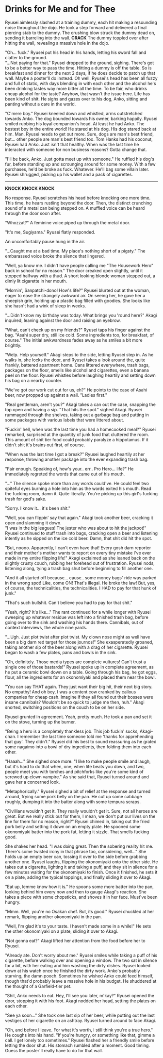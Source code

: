 # Drinks for Me and for Thee

Ryusei aimlessly slashed at a training dummy, each hit making a resounding noise throughout the dojo. He took a step forward and delivered a final piercing stab to the dummy. The crushing blow struck the dummy dead on, sending it barreling into the wall. 
**CRACK** 
The dummy toppled over after hitting the wall, revealing a massive hole in the dojo.

"Oh... fuck." Ryusei put his head in his hands, letting his sword fall and clatter to the ground.  
"...Not paying for that." Ryusei dropped to the ground, sighing. There's got to be a better way to pass the time. Hitting a dummy is off the table. So is breakfast and dinner for the next 2 days, if he does decide to patch up that wall. Maybe a poster'll do instead. Oh well. Ryusei's head has been all fuzzy and full of static, with days blending in with each other and the alcohol he's been drinking tastes way more bitter all the time. To be fair, who drinks cheap alcohol for the taste? Anyhow, that wasn't the issue here. Life has been kind of shit. He sighs and gazes over to his dog, Anko, sitting and panting without a care in the world.

"C'mere boy." Ryusei kneeled down and whistled, arms outstretched towards Anko. The dog bounded towards his owner, barking happily.
Ryusei smiled rubbing his loyal companion's head. At least he had Anko. The bestest boy in the entire world! He stared at his dog. His dog stared back at him. Man. Ryusei needs to get out more. Sure, dogs are man's best friend, but... other people are man's best friend too. Tom Hanks had his coconut, Ryusei had Anko. Just isn't that healthy. When was the last time he interacted with someone for non business reasons? Gotta change that.

"I'll be back, Anko. Just gotta meet up with someone." He ruffled his dog's fur, before standing up and scrounging around for some money. With a few purchases, he'd be broke as fuck. Whatever. He'll bag some villain later. Ryusei shrugged, picking up his wallet and a pack of cigarettes.


__________________________________________________________________________________________________________________________________________________________

**KNOCK KNOCK KNOCK**

No response. Ryusei scratches his head before knocking one more time. This time, he hears rustling beyond the door. Then, the distinct crunching sound of a metal can being stepped on. A muffled voice can be heard through the door soon after.

"Whozzat?" A feminine voice piped up through the metal door. 

"It's me, Sugiyama." Ryusei flatly responded.

An uncomfortably pause hung in the air.

"...Caught me at a bad time. My place's nothing short of a pigsty." The embarassed voice broke the silence that lingered.

"Well, ya know me. I didn't have people calling me "The Housework Hero" back in school for no reason." The door creaked open slightly, until it stopped halfway with a thud. A short looking blonde woman stepped out, a dimly lit cigarette in her mouth.

"Mornin', Sanpatchi-dono! How's life?"  Ryusei blurted out at the woman, eager to ease the strangely awkward air. On seeing her, he gave her a sheepish grin, holding up a plastic bag filled with goodies. She looks like she hasn't had a wink of sleep in weeks. 

"...Didn't know my birthday was today. What brings you 'round here?" Akagi inquired, leaning against the door and raising an eyebrow.

"What, can't check up on my friends?" Ryusei taps his finger against the bag. "Asahi super dry, still ice cold. Some ingredients too, for breakfast, of course." The initial awkwardness fades away as he smiles a bit more brightly.

"Welp. Help yourself." Akagi steps to the side, letting Ryusei step in. As he walks in, she locks the door, and Ryusei takes a look around the, quite frankly, battered apartment home. Cans littered everywhere, trash bags, packages on the floor, smells like alcohol and cigarettes, even a banana peel on the floor.  Ryusei whistles before laughing heartily and setting down his bag on a nearby counter.

"We've got our work cut out for us, eh?" He points to the case of Asahi beer, now propped up against a wall. "Ladies first."

"Real gentleman, aren't you?" Akagi takes a can out the case, snapping the top open and having a sip. "That hits the spot." sighed Akagi. Ryusei rummaged through the shelves, taking out a garbage bag and putting in some packages with various labels that were littered about. 

"Fuckin' hell, when was the last time you had a homecooked meal?" Ryusei remarked, surprised at the quantity of junk food that cluttered the room. This amount of shit tier food could probably paralyze a hippotamus. If it didn't shit it's brains out first, of course.

"When was the last time I got a break?" Ryusei laughed heartily at her response, throwing another package into the ever expanding trash bag.

"Fair enough. Speaking of, how's your.. err.. Pro Hero... life?" He immediately regreted the words that came out of his mouth.

"..." The silence spoke more than any words could've. He could feel two spiteful eyes burning a hole into him as the words exited his mouth. Read the fucking room, damn it. Quite literally. You're picking up this girl's fucking trash for god's sake.

"Sorry. I know it... it's been shit."

"Well, you can flippin' say that again." Akagi took another beer, cracking it open and slamming it down.  
"I was in the big leagues! The jester who was about to hit the jackpot!" Ryusei continued to stuff trash into bags, cracking open a beer and listening intently as he sipped on the ice cold beer. Damn, that shit did hit the spot. 

"But, noooo. Apparently, I can't even have that! Every gosh darn reporter and their mother's mother wants to report on every tiny mistake I've ever made in my entire flipping life!" Akagi exclaimed as she leaned back on the slightly crusty couch, rubbing her forehead out of frustration. Ryusei nods, listening along, tying a trash bag shut before beginning to fill another one.

"And it all started off because... cause.. some money bags' ride was parked in the wrong spot! Like, come ON! That's illegal. He broke the law! But, yes, of course, the technicalities, the technicalities. I HAD to pay for that hunk of junk." 

"That's such bullshit. Can't believe you had to pay for that shit."

"Yeah, right? It's like..."
The rant continued for a while longer with Ryusei sweeping up whatever residue was left into a finished trash bag, before going over to the sink and washing his hands there. Cannibals, out of context interviews, the whole nine yards.

"...Ugh. Just plot twist after plot twist. My clown nose might as well have been a big darn red target for those journos!" She exasperatedly groaned, taking another sip of the beer along with a drag of her cigarette. Ryusei began to wash a few plates, pans and bowls in the sink. 

"Oh, definitely. Those media types are complete vultures! Can't trust a single one of those bastards!" Ryusei spoke up in complete agreement, as he put a ceramic bowl down on a table. Going through his bag, he got eggs, flour, all the ingredients for an okonomiyaki and placed them near the bowl.

"You can say THAT again. They just want their big hit, their next big story. No empathy! And oh boy, I was a content cow cranked by callous companies for cheap cash. Imagine if they all found out their bosses were insane cannibals? Wouldn't be so quick to judge me then, huh." Akagi snorted, switching positions on the couch to be on her side.

Ryusei grunted in agreement. Yeah, pretty much.  He took a pan and set it on the stove, turning up the burner. 

"Being a hero is a completely thankless job. This job fuckin' sucks, Akagi-chan. I remember the last time someone told me 'thanks for apprehending that guy'. They didn't." Ryusei did his best to sound reassuring as he grated some nagaimo into a bowl of dry ingredients, then folding them into each other.

"Haaah..." She sighed once more. "I like to make people smile and laugh, but it's hard to do that when, one, when life beats you down, and two, people meet you with torches and pitchforks like you're some kind of screwed up clown vampire." As she said that, Ryusei turned around and gave her a concerned look.

"Metaphorically." Ryusei sighed a bit of relief at the response and turned around, frying some pork belly on the pan. He cut up some cabbage roughly, dumping it into the batter along with some tempura scraps. 

"Civillians wouldn't get it. They really wouldn't get it. Sure, not all heroes are great. But we really stick out for them, I mean, we don't put our lives on the line for them for no reason, right?" Ryusei chimed in, taking out the fried pork belly and setting it down on an empty plate. He spooned some  okonomiyaki batter into the pork fat, letting it sizzle. That smells fucking good.

She shakes her head. "I was doing great. Then the sobering reality hit me. There's some twisted irony in that phrase too, considering, well..." She holds up an empty beer can, tossing it over to the side before grabbing another one. Ryusei laughs, flipping the okonomiyaki onto the other side. He takes out a cigarette, lighting it and taking a puff, and they sit in silence for a few minutes waiting for the okonomiyaki to finish. Once it finished, he sets it on a plate, adding the typical toppings, and finally sliding it over to Akagi. 

"Eat up, lemme know how it is." He spoons some more batter into the pan, looking behind him every now and then to gauge Akagi's reaction. She takes a piece with some chopsticks, and shoves it in her face. Must've been hungry.

"Mmm. Well, you're no Osakan chef. But, its good." Ryusei chuckled at her remark, flipping another okonomiyaki in the pan.

"Well, I'm glad it's to your taste. I haven't made some in a while!" He sets the other okonomiyaki on a plate, sliding it over to Akagi.

"Not gonna eat?" Akagi lifted her attention from the food before her to Ryusei.

"Already ate. Don't worry about me." Ryusei smiles while taking a puff of his cigarette, before walking over and opening a window. The two sat in silence for a bit, with her eating and him washing the dirty dishes. Ryusei looked down at his watch once he finished the dirty work. Anko's probably starving, the damn pooch. Sometimes he wished Anko could feed himself, though that'd probably leave a massive hole in his budget. He shuddered at the thought of a Garfield-tier pet. 

"Shit, Anko needs to eat. Hey, I'll see you later, m'kay?" Ryusei opened the door, stopping it with his foot. Akagi nodded her head, setting the plates on each other.

"See ya soon..." She took one last sip of her beer, while putting out the last vestiges of her cigarette on an ashtray. Ryusei turned around to face Akagi.

"Oh, and before I leave. For what it's worth, I still think you're a true hero." He coughs into his hand. "If you're hungry, or something like that, gimme a call. I get lonely too sometimes." Ryusei flashed her a friendly smile before letting the door shut. His stomach rumbled after a moment. Good timing. Guess the poster'll really have to do for that wall.